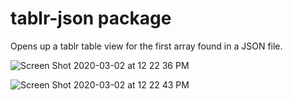 # tablr-json package

Opens up a tablr table view for the first array found in a JSON file.

![Screen Shot 2020-03-02 at 12 22 36 PM](https://user-images.githubusercontent.com/760204/75714494-ae6a6900-5c80-11ea-8c8e-be1c6411e683.png)

![Screen Shot 2020-03-02 at 12 22 43 PM](https://user-images.githubusercontent.com/760204/75714506-b32f1d00-5c80-11ea-9c98-a7c15bca159c.png)
